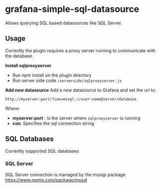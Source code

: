 # grafana-simple-sql-datasource

Allows querying SQL based datasources like SQL Server.

## Usage
Currently the plugin requires a proxy server running to communicate with the database.

**Install sqlproxyserver**

 * Run npm install on the plugin directory
 * Run server side code `/serverside/sqlproxyserver.js`

**Add new datasource**
Add a new datasource to Grafana and set the url to:

````
http://myserver:port/?con=mssql://user:name@server/database
````

Where:

 * **myserver:port** : Is the server where `sqlproxyserver` is running
 * **con**: Specifies the sql connection string

## SQL Databases
Currently supported SQL databases

### SQL Server
SQL Server connection is managed by the mssqp package https://www.npmjs.com/package/mssql  
  
